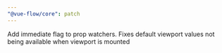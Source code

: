 ```yaml
---
"@vue-flow/core": patch
---
```


Add immediate flag to prop watchers. Fixes default viewport values not being available when viewport is mounted

